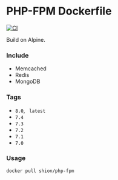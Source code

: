# PHP-FPM Dockerfile
[![CI](https://github.com/joyshion/php-fpm-dockerfile/actions/workflows/docker-image.yml/badge.svg)](https://github.com/joyshion/php-fpm-dockerfile/actions/workflows/docker-image.yml)

Build on Alpine. 

### Include
- Memcached
- Redis
- MongoDB

### Tags
- `8.0`, ` latest`
- `7.4`
- `7.3`
- `7.2`
- `7.1`
- `7.0`

### Usage
```sh
docker pull shion/php-fpm
```
